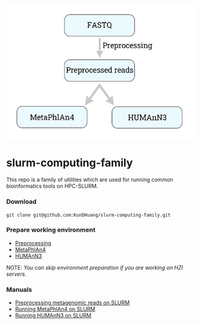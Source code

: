 !["Overall Processes of This Script"](./figs/Overall%20workflow.png)

# slurm-computing-family
This repo is a family of utilities which are used for running common bioinformatics tools on HPC-SLURM.

### Download
~~~
git clone git@github.com:KunDHuang/slurm-computing-family.git
~~~

### Prepare working environment

* [Preprocessing]()
* [MetaPhlAn4]()
* [HUMAnN3]()

NOTE: *You can skip environment preparation if you are working on HZI servers.*

### Manuals
* [Preprocessing metagenomic reads on SLURM](https://github.com/KunDHuang/slurm-computing-family/blob/add_markdown/docs/preprocessing_reads_trlesker.md)
* [Running MetaPhlAn4 on SLURM](https://github.com/KunDHuang/slurm-computing-family/blob/add_markdown/docs/run_slurm-metaphlan4-beta2.md)
* [Running HUMAnN3 on SLURM](https://github.com/KunDHuang/slurm-computing-family/blob/add_markdown/docs/run_humann3_metagenomic.md)
